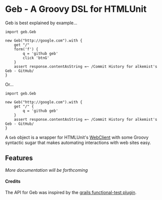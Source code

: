 # Geb - A Groovy DSL for HTMLUnit

Geb is best explained by example…

	import geb.Geb
	
	new Geb("http://google.com").with {
		get "/"
		form('f') {
			q = 'github geb'
			click 'btnG'
		}
		assert response.contentAsString =~ /Commit History for alkemist's Geb - GitHub/
	}
	
Or…

	import geb.Geb
	
	new Geb("http://google.com").with {
		get "/" {
			q = 'github geb'
		}
		assert response.contentAsString =~ /Commit History for alkemist's Geb - GitHub/
	}


A `Geb` object is a wrapper for HTMLUnit's [WebClient](http://htmlunit.sourceforge.net/apidocs/com/gargoylesoftware/htmlunit/WebClient.html "WebClient (HtmlUnit 2.6 API)") with some Groovy syntactic sugar that makes automating interactions with web sites easy.

## Features

_More documentation will be forthcoming_

#### Credits

The API for Geb was inspired by the [grails functional-test plugin](http://grails.org/plugin/functional-test "Grails Plugin - Grails Functional Testing").
